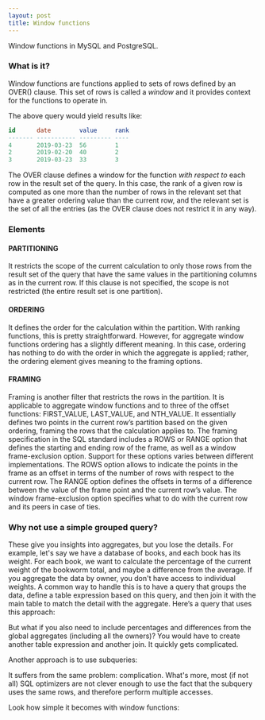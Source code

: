```yaml
---
layout: post
title: Window functions
---
```


<p class="excerpt">Window functions in MySQL and PostgreSQL.</p>

### What is it?

Window functions are functions applied to sets of rows defined by an OVER() clause. This set of rows is called a *window* and it provides context for the functions to operate in.

<div class="gist-wrapper"><script src="https://gist.github.com/slamii/74853d572c88c37e709d420d2409017d.js"></script></div>

The above query would yield results like:

```sql
id      date        value     rank
------- ----------- --------- ----
4       2019-03-23  56        1
2       2019-02-20  40        2
3       2019-03-23  33        3
```
The OVER clause defines a window for the function *with respect to* each row in the result set of the query. In this case, the rank of a given row is computed as one more than the number of rows in the relevant set that have a greater ordering value than the current row, and the relevant set is the set of all the entries (as the OVER clause does not restrict it in any way).

### Elements

#### PARTITIONING

It restricts the scope of the current calculation to only those rows from the result set of the query that have the same values in the partitioning columns as in the current row. If this clause is not specified, the scope is not restricted (the entire result set is one partition).

#### ORDERING

It defines the order for the calculation within the partition. With ranking functions, this is pretty straightforward. However, for aggregate window functions ordering has a slightly different meaning. In this case, ordering has nothing to do with the order in which the aggregate is applied; rather, the ordering element gives meaning to the framing options.

#### FRAMING

Framing is another filter that restricts the rows in the partition. It is applicable to aggregate window functions and to three of the offset functions: FIRST_VALUE, LAST_VALUE, and NTH_VALUE. It essentially defines two points in the current row’s partition based on the given ordering, framing the rows that the calculation applies to. The framing specification in the SQL standard includes a ROWS or RANGE option that defines the starting and ending row of the frame, as well as a window frame-exclusion option. Support for these options varies between different implementations. The ROWS option allows to indicate the points in the frame as an offset in terms of the number of rows with respect to the current row. The RANGE option defines the offsets in terms of a difference between the value of the frame point and the current row’s value. The window frame-exclusion option specifies what to do with the current row and its peers in case of ties.

### Why not use a simple grouped query?

These give you insights into aggregates, but you lose the details. For example, let's say we have a database of books, and each book has its weight. For each book, we want to calculate the percentage of the current weight of the bookworm total, and maybe a difference from the average. If you aggregate the data by owner, you don't have access to individual weights. A common way to handle this is to have a query that groups the data, define a table expression based on this query, and then join it with the main table to match the detail with the aggregate. Here’s a query that uses this approach:

<div class="gist-wrapper"><script src="https://gist.github.com/slamii/cdbe35ee2ac7e54c8eb14a1ae4dd4277.js"></script></div>

But what if you also need to include percentages and differences from the global aggregates (including all the owners)? You would have to create another table expression and another join. It quickly gets complicated.

Another approach is to use subqueries:

<div class="gist-wrapper"><script src="https://gist.github.com/slamii/a5c3e2000906f6bc5483a1b7477b0053.js"></script></div>

It suffers from the same problem: complication. What's more, most (if not all) SQL optimizers are not clever enough to use the fact that the subquery uses the same rows, and therefore perform multiple accesses.

Look how simple it becomes with window functions:

<div class="gist-wrapper"><script src="https://gist.github.com/slamii/7def37a0c6e3685217e5cddc8c442725.js"></script></div>
